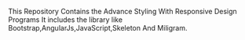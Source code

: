 This Repository Contains the Advance Styling With Responsive Design  Programs
It includes the library like Bootstrap,AngularJs,JavaScript,Skeleton And Miligram.
